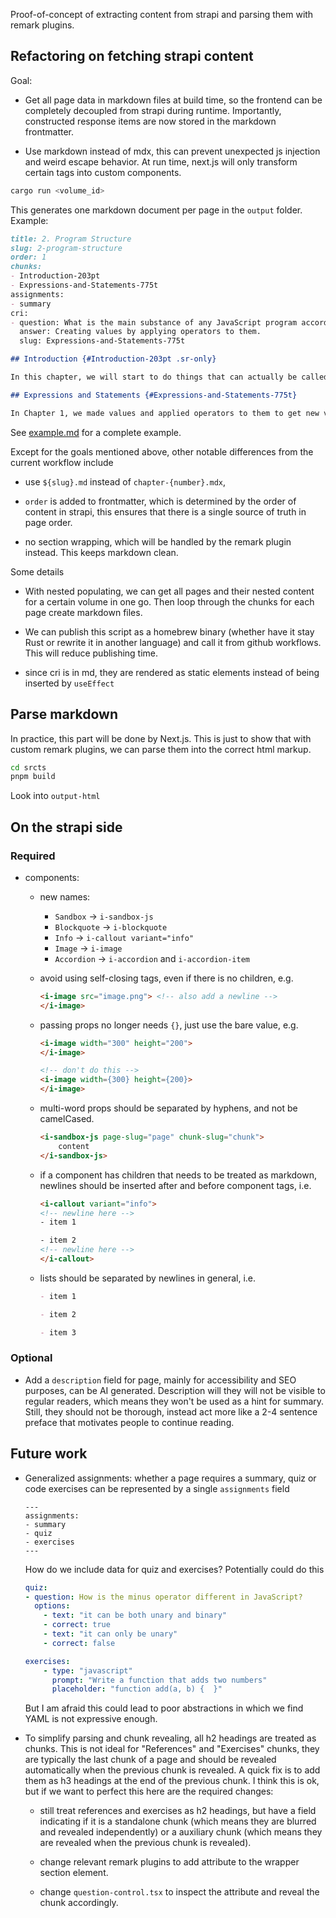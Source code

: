 Proof-of-concept of extracting content from strapi and parsing them with remark plugins.

## Refactoring on fetching strapi content

Goal:

- Get all page data in markdown files at build time, so the frontend can be completely decoupled from strapi during runtime. Importantly, constructed response items are now stored in the markdown frontmatter.

- Use markdown instead of mdx, this can prevent unexpected js injection and weird escape behavior. At run time, next.js will only transform certain tags into custom components.

```rust
cargo run <volume_id>
```

This generates one markdown document per page in the `output` folder. Example:

```markdown
title: 2. Program Structure
slug: 2-program-structure
order: 1
chunks:
- Introduction-203pt
- Expressions-and-Statements-775t
assignments:
- summary
cri:
- question: What is the main substance of any JavaScript program according to the passage?
  answer: Creating values by applying operators to them.
  slug: Expressions-and-Statements-775t

## Introduction {#Introduction-203pt .sr-only}

In this chapter, we will start to do things that can actually be called _programming_. We will expand our command of the JavaScript language beyond the nouns and sentence fragments we’ve seen so far to the point where we can express meaningful prose.

## Expressions and Statements {#Expressions-and-Statements-775t}

In Chapter 1, we made values and applied operators to them to get new values. Creating values like this is the main substance of any JavaScript program. But that substance has to be framed in a larger structure to be useful. That’s what we’ll cover in this chapter.
```

See [example.md](./example.md) for a complete example.

Except for the goals mentioned above, other notable differences from the current workflow include

- use `${slug}.md` instead of `chapter-{number}.mdx`,

- `order` is added to frontmatter, which is determined by the order of content in strapi, this ensures that there is a single source of truth in page order.

- no section wrapping, which will be handled by the remark plugin instead. This keeps markdown clean.

Some details

- With nested populating, we can get all pages and their nested content for a certain volume in one go. Then loop through the chunks for each page create markdown files.

- We can publish this script as a homebrew binary (whether have it stay Rust or rewrite it in another language) and call it from github workflows. This will reduce publishing time.

- since cri is in md, they are rendered as static elements instead of being inserted by `useEffect`

## Parse markdown

In practice, this part will be done by Next.js. This is just to show that with custom remark plugins, we can parse them into the correct html markup.

```bash
cd srcts
pnpm build
```

Look into `output-html`


## On the strapi side


### Required

- components:
   - new names:
     - `Sandbox` -> `i-sandbox-js`
     - `Blockquote` -> `i-blockquote`
     - `Info` -> `i-callout variant="info"`
     - `Image` -> `i-image`
     - `Accordion` -> `i-accordion` and `i-accordion-item`


  - avoid using self-closing tags, even if there is no children, e.g.

    ```html
    <i-image src="image.png"> <!-- also add a newline -->
    </i-image>
    ```

  - passing props no longer needs `{}`, just use the bare value, e.g.

    ```html
    <i-image width="300" height="200">
    </i-image>

    <!-- don't do this -->
    <i-image width={300} height={200}>
    </i-image>
    ```

  - multi-word props should be separated by hyphens, and not be camelCased.

    ```html
    <i-sandbox-js page-slug="page" chunk-slug="chunk">
        content
    </i-sandbox-js>
    ```

  - if a component has children that needs to be treated as markdown, newlines should be inserted after and before component tags, i.e.
    ```html
    <i-callout variant="info">
    <!-- newline here -->
    - item 1

    - item 2
    <!-- newline here -->
    </i-callout>
    ```

  - lists should be separated by newlines in general, i.e.
    ```markdown
    - item 1

    - item 2

    - item 3
    ```


### Optional

- Add a `description` field for page, mainly for accessibility and SEO purposes, can be AI generated.  Description will they will not be visible to regular readers, which means they won't be used as a hint for summary. Still, they should not be thorough, instead act more like a 2-4 sentence preface that motivates people to continue reading.



## Future work

- Generalized assignments: whether a page requires a summary, quiz or code exercises can be represented by a single `assignments` field

    ```
    ---
    assignments:
    - summary
    - quiz
    - exercises
    ---
    ```

    How do we include data for quiz and exercises? Potentially could do this

    ```yaml
    quiz:
    - question: How is the minus operator different in JavaScript?
      options:
        - text: "it can be both unary and binary"
        - correct: true
        - text: "it can only be unary"
        - correct: false

    exercises:
        - type: "javascript"
          prompt: "Write a function that adds two numbers"
          placeholder: "function add(a, b) {  }"
    ```

    But I am afraid this could lead to poor abstractions in which we find YAML is not expressive enough.


- To simplify parsing and chunk revealing, all h2 headings are treated as chunks. This is not ideal for "References" and "Exercises" chunks, they are typically the last chunk of a page and should be revealed automatically when the previous chunk is revealed. A quick fix is to add them as h3 headings at the end of the previous chunk. I think this is ok, but if we want to perfect this here are the required changes:

  - still treat references and exercises as h2 headings, but have a field indicating if it is a standalone chunk (which means they are blurred and revealed independently) or a auxiliary chunk (which means they are revealed when the previous chunk is revealed).

  - change relevant remark plugins to add attribute to the wrapper section element.

  - change `question-control.tsx` to inspect the attribute and reveal the chunk accordingly.
